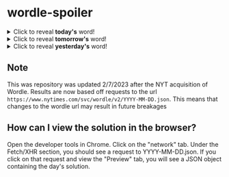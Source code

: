 # wordle-spoiler

<details>
  <summary>Click to reveal <b>today's</b> word!</summary>
  <br>
  <b> shaky </b>
</details>

<details>
  <summary>Click to reveal <b>tomorrow's</b> word!</summary>
  <br>
  <b> crypt </b>
</details>

<details>
  <summary>Click to reveal <b>yesterday's</b> word!</summary>
  <br>
  <b> guile </b>
</details>

## Note
This was repository was updated 2/7/2023 after the NYT acquisition of Wordle. Results are now based off requests to the url `https://www.nytimes.com/svc/wordle/v2/YYYY-MM-DD.json`. This means that changes to the wordle url may result in future breakages

## How can I view the solution in the browser?
Open the developer tools in Chrome. Click on the "network" tab. Under the Fetch/XHR section, you should see a request to YYYY-MM-DD.json. If you click on that request and view the "Preview" tab, you will see a JSON object containing the day's solution.